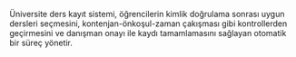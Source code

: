 Üniversite ders kayıt sistemi, öğrencilerin kimlik doğrulama sonrası uygun dersleri seçmesini, kontenjan-önkoşul-zaman çakışması gibi kontrollerden geçirmesini ve danışman onayı ile kaydı tamamlamasını sağlayan otomatik bir süreç yönetir.
